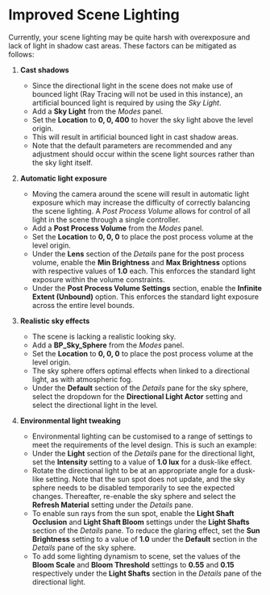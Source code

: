 # Improved Scene Lighting

Currently, your scene lighting may be quite harsh with overexposure and lack of light in shadow cast areas. These factors can be mitigated as follows:

1. **Cast shadows**
   * Since the directional light in the scene does not make use of bounced light (Ray Tracing will not be used in this instance), an artificial bounced light is required by using the *Sky Light*.
   * Add a **Sky Light** from the *Modes* panel.
   * Set the **Location** to **0, 0, 400** to hover the sky light above the level origin.
   * This will result in artificial bounced light in cast shadow areas.
   * Note that the default parameters are recommended and any adjustment should occur within the scene light sources rather than the sky light itself.

2. **Automatic light exposure**
   * Moving the camera around the scene will result in automatic light exposure which may increase the difficulty of correctly balancing the scene lighting. A *Post Process Volume* allows for control of all light in the scene through a single controller.
   * Add a **Post Process Volume** from the *Modes* panel.
   * Set the **Location** to **0, 0, 0** to place the post process volume at the level origin.
   * Under the **Lens** section of the *Details* pane for the post process volume, enable the **Min Brightness** and **Max Brightness** options with respective values of **1.0** each. This enforces the standard light exposure within the volume constraints.
   * Under the **Post Process Volume Settings** section, enable the **Infinite Extent (Unbound)** option. This enforces the standard light exposure across the entire level bounds.

3. **Realistic sky effects**
   * The scene is lacking a realistic looking sky.
   * Add a **BP_Sky_Sphere** from the *Modes* panel.
   * Set the **Location** to **0, 0, 0** to place the post process volume at the level origin.
   * The sky sphere offers optimal effects when linked to a directional light, as with atmospheric fog.
   * Under the **Default** section of the *Details* pane for the sky sphere, select the dropdown for the **Directional Light Actor** setting and select the directional light in the level.

4. **Environmental light tweaking**
   * Environmental lighting can be customised to a range of settings to meet the requirements of the level design. This is such an example:
   * Under the **Light** section of the *Details* pane for the directional light, set the **Intensity** setting to a value of **1.0 lux** for a dusk-like effect.
   * Rotate the directional light to be at an appropriate angle for a dusk-like setting. Note that the sun spot does not update, and the sky sphere needs to be disabled temporarily to see the expected changes. Thereafter, re-enable the sky sphere and select the **Refresh Material** setting under the *Details* pane.
   * To enable sun rays from the sun spot, enable the **Light Shaft Occlusion** and **Light Shaft Bloom** settings under the **Light Shafts** section of the *Details* pane. To reduce the glaring effect, set the **Sun Brightness** setting to a value of **1.0** under the **Default** section in the *Details* pane of the sky sphere.
   * To add some lighting dynamism to scene, set the values of the **Bloom Scale** and **Bloom Threshold** settings to **0.55** and **0.15** respectively under the **Light Shafts** section in the *Details* pane of the directional light.